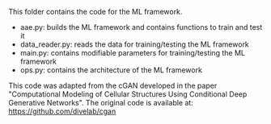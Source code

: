 This folder contains the code for the ML framework.
- aae.py: builds the ML framework and contains functions to train and test it
- data_reader.py: reads the data for training/testing the ML framework
- main.py: contains modifiable parameters for training/testing the ML framework
- ops.py: contains the architecture of the ML framework

This code was adapted from the cGAN developed in the paper "Computational Modeling of Cellular Structures Using Conditional Deep Generative Networks". The original code is available at: https://github.com/divelab/cgan

